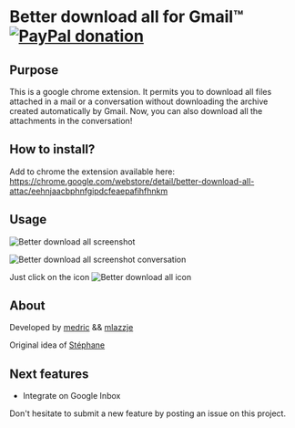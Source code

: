 Better download all for Gmail™ [![PayPal donation][2]][1]
==============================

  [1]: https://www.paypal.com/cgi-bin/webscr?cmd=_donations&business=32GZMQ9WUGF2N&lc=GB&item_name=Better%20download%20all%20attachments%20for%20Gmail%e2%84%a2&currency_code=EUR&bn=PP%2dDonationsBF%3abtn_donate_LG%2egif%3aNonHosted
  [2]: https://www.paypalobjects.com/en_GB/i/btn/btn_donate_LG.gif (PayPal donation)

Purpose
-------

This is a google chrome extension. It permits you to download all files attached in a mail or a conversation without downloading the archive created automatically by Gmail. Now, you can also download all the attachments in the conversation!

How to install?
---------------

Add to chrome the extension available here: https://chrome.google.com/webstore/detail/better-download-all-attac/eehnjaacbphnfgipdcfeaepafihfhnkm 

Usage
-----

![Better download all screenshot](https://puu.sh/klAYz.jpg)

![Better download all screenshot conversation](https://puu.sh/uEKQ2.png)

Just click on the icon ![Better download all icon](https://puu.sh/klB1I.png)

About
-----

Developed by [medric](https://github.com/medric) && [mlazzje](https://github.com/mlazzje)

Original idea of [Stéphane](https://github.com/St3ph-fr)

Next features
-----

- Integrate on Google Inbox

Don't hesitate to submit a new feature by posting an issue on this project.
